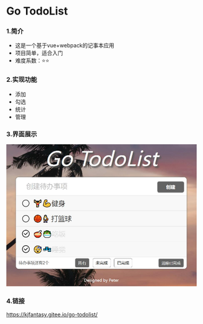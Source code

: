 # **Go TodoList**

### **1.简介**

- 这是一个基于vue+webpack的记事本应用
- 项目简单，适合入门
- 难度系数：⭐⭐

### 2.实现功能

- 添加
- 勾选
- 统计
- 管理

### 3.界面展示

![TodoList](https://github.com/KJFantasy/Go-TodoList/blob/master/Go%20TodoList.jpg)

### 4.链接

https://kjfantasy.gitee.io/go-todolist/

